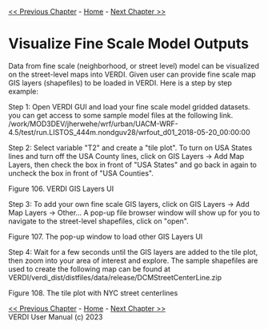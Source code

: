 <!-- BEGIN COMMENT -->
  
[<< Previous Chapter](VERDI_ch19.md) - [Home](README.md) - [Next Chapter >>](VERDI_ch21.md)

<!-- END COMMENT -->

 Visualize Fine Scale Model Outputs
==========================
  Data from fine scale (neighborhood, or street level) model can be visualized on the street-level maps into VERDI.  Given user can provide fine scale map GIS layers (shapefiles) to be loaded in VERDI.  Here is a step by step example:
  
Step 1: Open VERDI GUI and load your fine scale model gridded datasets. you can get access to some sample model files at the following link. /work/MOD3DEV/jherwehe/wrf/urban/UACM-WRF-4.5/test/run.LISTOS_444m.nondguv28/wrfout_d01_2018-05-20_00:00:00

Step 2: Select variable "T2" and create a "tile plot".  To turn on USA States lines and turn off the USA County lines,  click on GIS Layers → Add Map Layers, then check the box in front of "USA States" and go back in again to uncheck the box in front of "USA Counties".	
  
  Figure 106. VERDI GIS Layers UI<br>
     
Step 3: To add your own fine scale GIS layers, click on GIS Layers → Add Map Layers → Other…
A pop-up file browser window will show up for you to navigate to the street-level shapefiles, click on "open".    	
  
  Figure 107. The pop-up window to load other GIS Layers UI<br> 

Step 4: Wait for a few seconds until the GIS layers are added to the tile plot, then zoom into your area of interest and explore.
The sample shapefiles are used to create the following map can be found at VERDI/verdi_dist/distfiles/data/release/DCMStreetCenterLine.zip    
	
  Figure 108. The tile plot with NYC street centerlines<br>





















<!-- BEGIN COMMENT -->

[<< Previous Chapter](VERDI_ch19.md) - [Home](README.md) - [Next Chapter >>](VERDI_ch21.md)<br>
VERDI User Manual (c) 2023<br>

<!-- END COMMENT -->
